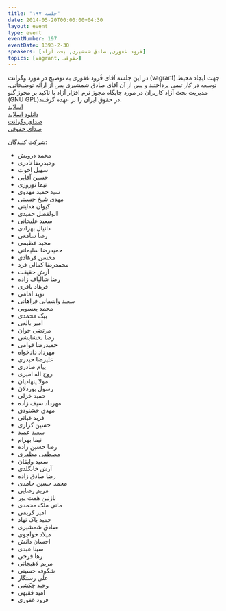 ```yaml
---
title: "جلسه ۱۹۷"
date: 2014-05-20T00:00:00+04:30
layout: event
type: event
eventNumber: 197
eventDate: 1393-2-30
speakers: [فرود غفوری, صادق شمشیری, بحث آزاد]
topics: [vagrant, حقوقی]
---
```

در این جلسه آقای فُرود غفوری به توضیح در مورد وگرانت (vagrant) جهت ایجاد محیط توسعه در کار تیمی پرداختند و پس از آن آقای صادق شمشیری پس از ارائه توضیحاتی، مدیریت بحث آزاد کاربران در مورد جایگاه مجوز نرم افزار آزاد با تاکید بر مجوز گنو (GNU GPL)در حقوق ایران را بر عهده گرفتند.  
[اسلاید](/events/presentations/197/vagrant)  
[دانلود اسلاید](/events/presentations/197/vagrant.zip)  
[صدای وگرانت](https://archive.org/details/tehlug_197_vagrant)  
[صدای حقوقی](https://archive.org/details/tehlug_197_hoghooghi) 

شرکت کنندگان:
* محمد درویش
* وحیدرضا نادری
* سهیل اخوت
* حسین آقایی
* نیما نوروزی
* سید حمید مهدوی
* مهدی شیخ حسینی
* کیوان هدایتی
* الولفضل حمیدی
* سعید علیجانی
* دانیال بهزادی
* رضا سامعی
* محید عظیمی
* حمیدرضا سلیمانی
* محسن فرهادی
* محمدرضا کمالی فرد
* آرش حقیقت
* رضا شالباف زاده
* فرهاد باقری
* نوید امامی
* سعید واشقانی فراهانی
* محمد یعسوبی
* بیک محمدی
* امیر بالغی
* مرتضی جوان
* رضا بخشایشی
* حمیدرضا قوامی
* مهرداد دادخواه
* علیرضا حیدری
* پیام صادری
* روح اله امیری
* مولا پنهادیان
* رسول پوردلان
* حمید خزلی
* مهرداد سیف زاده
* مهدی خشنودی
* فربد غیاثی
* حسین کزازی
* سعید عمید
* نیما بهرام
* رضا حسین زاده
* مصطفی مظفری
* سعید وایقان
* آرش خانگلدی
* رضا صادق زاده
* محمد حسین حامدی
* مریم رضایی
* نازنین همت پور
* مانی ملک محمدی
* امیر کریمی
* حمید پاک نهاد
* صادق شمشیری
* میلاد خواجوی
* احسان دانش
* سینا عبدی
* رها فرخی
* مریم لاهیجانی
* شکوفه حسینی
* علی رستگار
* وحید چکشی
* امید فقیهی
* فرود غفوری